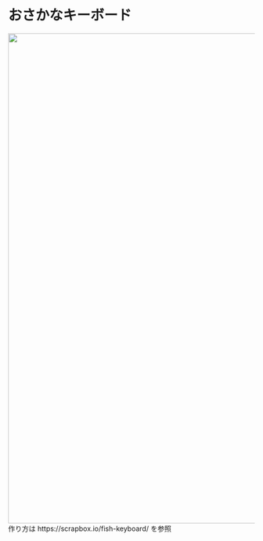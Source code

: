 # おさかなキーボード  
<img width="1000" src="https://o24.works/fish/img/both.webp">  
作り方は https://scrapbox.io/fish-keyboard/ を参照
